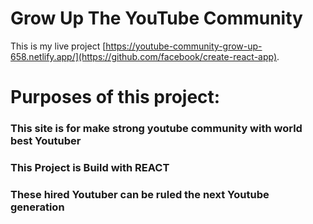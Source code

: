 # Grow Up The YouTube Community

This is my live project  [https://youtube-community-grow-up-658.netlify.app/](https://github.com/facebook/create-react-app).

# Purposes of this project:

### This site is for make strong youtube community with world best Youtuber
### This Project is Build with REACT
### These hired Youtuber can be ruled the next Youtube generation